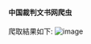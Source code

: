 #### 中国裁判文书网爬虫
爬取結果如下:
![image](https://user-images.githubusercontent.com/38320540/116204282-3528b200-a76f-11eb-8cf6-388d9718f696.png)
